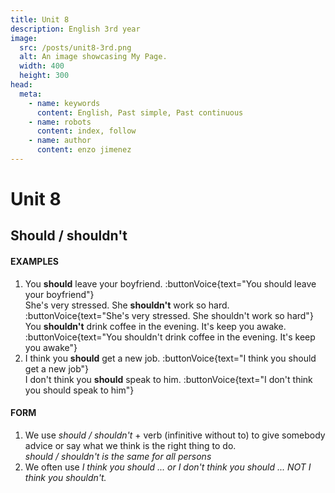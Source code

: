 ```yaml
---
title: Unit 8
description: English 3rd year
image:
  src: /posts/unit8-3rd.png
  alt: An image showcasing My Page.
  width: 400
  height: 300
head:
  meta:
    - name: keywords
      content: English, Past simple, Past continuous
    - name: robots
      content: index, follow
    - name: author
      content: enzo jimenez
---
```


# Unit 8

## Should / shouldn't

#### EXAMPLES
1. You **should** leave your boyfriend. :buttonVoice{text="You should leave your boyfriend"}  
She's very stressed. She **shouldn't** work so hard. :buttonVoice{text="She's very stressed. She shouldn't work so hard"}   
You **shouldn't** drink coffee in the evening. It's keep you awake. :buttonVoice{text="You shouldn't drink coffee in the evening. It's keep you awake"}
2. I think you **should** get a new job. :buttonVoice{text="I think you should get a new job"}  
I don't think you **should** speak to him. :buttonVoice{text="I don't think you should speak to him"} 

#### FORM
1. We use _should / shouldn't_ + verb (infinitive without to) to give somebody advice or say what we think is the right thing to do.  
_should / shouldn't is the same for all persons_
2. We often use _I think you should ... or I don't think you should ..._ _NOT_  _I think you shouldn't._

